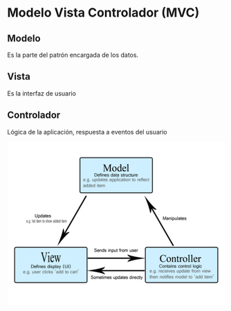 # Modelo Vista Controlador (MVC)

## Modelo 
Es la parte del patrón encargada de los datos.

## Vista 
Es la interfaz de usuario

## Controlador
Lógica de la aplicación, respuesta a eventos del usuario

![img](../assets/clase54/mvc.png)